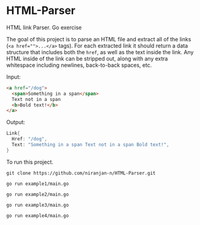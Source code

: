# HTML-Parser
HTML link Parser. Go exercise

The goal of this project is to parse an HTML file and extract all of the links (`<a href="">...</a>` tags). For each extracted link it should return a data structure that includes both the `href`, as well as the text inside the link. Any HTML inside of the link can be stripped out, along with any extra whitespace including newlines, back-to-back spaces, etc.

Input: 

```html
<a href="/dog">
  <span>Something in a span</span>
  Text not in a span
  <b>Bold text!</b>
</a>
```

Output:

```go
Link{
  Href: "/dog",
  Text: "Something in a span Text not in a span Bold text!",
}
```
To run this project. 

```
git clone https://github.com/niranjan-n/HTML-Parser.git

go run example1/main.go

go run example2/main.go

go run example3/main.go

go run example4/main.go
```

